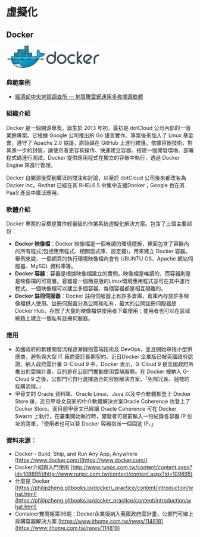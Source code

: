 # **虛擬化**

## **Docker**

![](/assets/Docker.png)

### 典範案例

* [經濟部中央地質調查所 — 地質騰雲網運用多套開源軟體](/use-case/di-zhi-teng-yun-wang-yun-yong-duo-tao-kai-yuan-ruan-ti.md)

### 組織介紹

Docker 是一個開源專案，誕生於 2013 年初，最初是 dotCloud 公司內部的一個業餘專案。它根據 Google 公司推出的 Go 語言實作。專案後來加入了 Linux 基金會，遵守了 Apache 2.0 協議，原始碼在 GitHub 上進行維護。依據容器技術，對其進一步的封裝，讓使用者更容易操作、快速建立容器、搭建一個開發環境、部署程式碼進行測試。Docker 提供應用程式在獨立的容器中執行，透過 Docker Engine 來進行管理。

Docker 自開源後受到廣泛的關注和討論，以至於 dotCloud 公司後來都改名為 Docker Inc。Redhat 已經在其 RHEL6.5 中集中支援Docker；Google 也在其 PaaS 產品中廣泛應用。

### 軟體介紹

Docker 專案的目標是實作輕量級的作業系統虛擬化解決方案。包含了三個主要部份：

* **Docker 映像檔**：Docker 映像檔是一個唯讀的環境模板，裡面包含了容器內的所有程式\(包括應用程式、相關函式庫、設定檔\)，用來建立 Docker 容器。舉例來說，一個網頁的執行環境映像檔內會有 UBUNTU OS、Apache 網站伺服器、MySQL 資料庫等。
* **Docker 容器**：容器是根據映像檔建立的實例。映像檔是唯讀的，而容器則是是映像檔的可寫層。容器是一個簡易版的Linux環境應用程式並可在其中運行程式。一個映像檔可以建立多個容器，每個容器都是相互隔離的。
* **Docker 註冊伺服器**：Docker 註冊伺服器上有許多倉庫，倉庫內存放許多映像檔供人使用。註冊伺服器分為公開和私有，最大的公開註冊伺服器是 Docker Hub，存放了大量的映像檔供使用者下載使用；使用者也可以在區域網路上建立一個私有註冊伺服器。

### 應用

* 英國政府的軟體開發流程逐漸擁抱雲端技術及 DevOps，並且開始尋找小型供應商，避免與大型 IT 廠商簽訂長期契約。近日Docker 企業版已被英國政府認證，納入政府雲計畫 G-Cloud 9 中。Docker 表示，G-Cloud 9 是英國政府所推出的雲端計畫，目的是在公部門推動使用雲端服務。在 Docker 被納入 G-Cloud 9 之後，公部門可自行選擇適合的容器解決方案，「免除冗長、競標的採購流程。」
* 甲骨文的 Oracle 資料庫、Oracle Linux、Java 以及中介軟體都登上 Docker Store 後，近日甲骨文自家的中介軟體解決方案Oracle Coherence 也登上了 Docker Store。而目前甲骨文已經讓 Oracle Coherence 可在 Docker Swarm 上執行，在叢集開始執行時，開發者可提前輸入一份紀錄各容器 IP 位址的清單，「使用者也可以替 Docker 容器指派一個固定 IP。」

### 資料來源：

* Docker - Build, Ship, and Run Any App, Anywhere [https://www.docker.com/](https://www.docker.com/)
* Docker介紹與入門使用 [http://www.runpc.com.tw/content/content.aspx?id=109895](http://www.runpc.com.tw/content/content.aspx?id=109895)
* 什麼是 Docker [https://philipzheng.gitbooks.io/docker\_practice/content/introduction/what.html](https://philipzheng.gitbooks.io/docker_practice/content/introduction/what.html)
* Container雙周報第36期：Docker企業版納入英國政府雲計畫，公部門可線上採購容器解決方案 [https://www.ithome.com.tw/news/114818](https://www.ithome.com.tw/news/114818)



